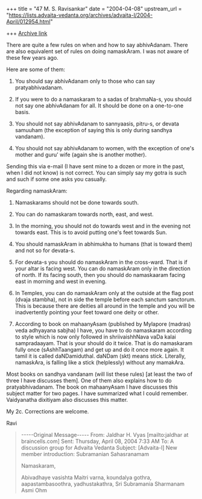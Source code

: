 +++
title = "47 M. S. Ravisankar"
date = "2004-04-08"
upstream_url = "https://lists.advaita-vedanta.org/archives/advaita-l/2004-April/012954.html"

+++
[Archive link](https://lists.advaita-vedanta.org/archives/advaita-l/2004-April/012954.html)

There are quite a few rules on when and how to say abhivAdanam.  There are
also equivalent set of rules on doing namaskAram. I was not aware of these
few years ago.

Here are some of them:

1) You should say abhivAdanam only to those who can say pratyabhivadanam.

2) If you were to do a namaskaram to a sadas of brahmaNa-s, you should not
say one abhivAdanam for all. It should be done on a one-to-one basis.

3) You should not say abhivAdanam to sannyaasis, pitru-s, or devata samuuham
(the exception of saying this is only during sandhya vandanam).

4) You should not say abhivAdanam to women, with the exception of one's
mother and guru' wife (again she is another mother).

Sending this via e-mail (I have sent mine to a dozen or more in the past,
when I did not know) is not correct. You can simply say my gotra is such and
such if some one asks you casually.


Regarding namaskAram:

1) Namaskarams should not be done towards south.

2) You can do namaskaram towards north, east, and west.

3) In the morning, you should not do towards west and in the evening not
towards east. This is to avoid putting one's feet towards Sun.

4) You should  namaskAram in abhimukha to humans (that is toward them) and
not so for devata-s.

5) For devata-s you should do namaskAram in the cross-ward. That is if your
altar is facing west. You can do namaskAram only in the direction of north.
If its facing south, then you should do namaskaaram facing east in morning
and west in evening.

6) In Temples, you can do namaskAram only at the outside at the flag post
(dvaja stambha), not in side the temple before each sanctum sanctorum. This
is because there are deities all around in the temple and you will be
inadvertently pointing your feet toward one deity or other.

7) According to book on mahaanyAsam (published by Mylapore (madras) veda
adhyayana sabjha) I have, you have to do namaskaram according to style which
is now only followed in shriivaishhNava vaDa kalai sampradaayam. That is
your should do it twice. That is do namaskaram fully once (sAshhTaangam) and
get up and do it once more again.  It tamil it is called daNDamiduthal.
daNDam (skt) means stick. Literally, namaskAra, is falling like a stick
(helplessly) without any mamakAra.


Most books on sandhya vandanam (will list these rules) [at least the two of
three I have discusses them]. One of them also explains how to do
pratyabhivadanam. The book on mahaanyAsam I have discusses this subject
matter for two pages. I have summarized what I could remember. Vaidyanatha
dixitiyam also discusses this matter.


My 2c. Corrections are welcome.

Ravi



> -----Original Message-----
> From: Jaldhar H. Vyas [mailto:jaldhar at braincells.com]
> Sent: Thursday, April 08, 2004 7:33 AM
> To: A discussion group for Advaita Vedanta
> Subject: [Advaita-l] New member introduction: Subramanian Sahasranamam
>
>
> Namaskaram,
>
> Abivadhaye vasishta Maitri varna, koundalya gothra, aapastambasoothra,
> yadhustakathra, Sri Subramania Sharmanam Asmi Ohm
>
>


